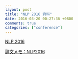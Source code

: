 ```yaml
---
layout: post
title: "NLP 2016 資料"
date: 2016-03-20 00:27:36 +0800
comments: true
categories: ["conference"]
---
```


<!-- more -->

[NLP 2016]

[論文メモ：NLP2016]

[NLP 2016]:http://www.anlp.jp/nlp2016/
[論文メモ：NLP2016]:http://skozawa.hatenablog.com/entry/2016/03/14/232129